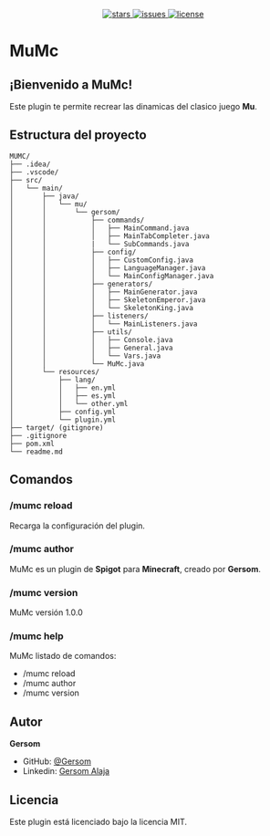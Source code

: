 <p align="center">
    <a href="https://github.com/Gersom/mu-mc">
        <img src="https://img.shields.io/github/stars/Gersom/mu-mc?style=for-the-badge&logo=github&color=brightgreen" alt="stars">
    </a>
    <a href="https://github.com/Gersom/mu-mc/issues">
        <img src="https://img.shields.io/github/issues/Gersom/mu-mc?style=for-the-badge&logo=github&color=red" alt="issues">
    </a>
    <a href="https://github.com/Gersom/mu-mc/blob/main/LICENSE">
        <img src="https://img.shields.io/github/license/Gersom/mu-mc?style=for-the-badge&logo=github&color=blue" alt="license">
    </a>
</p>



# MuMc

## ¡Bienvenido a MuMc!

Este plugin te permite recrear las dinamicas del clasico juego **Mu**.

## Estructura del proyecto

```
MUMC/
├── .idea/
├── .vscode/
├── src/
│   └── main/
│       ├── java/
│       │   └── mu/
│       │       └── gersom/
│       │           ├── commands/
│       │           │   ├── MainCommand.java
│       │           │   ├── MainTabCompleter.java
│       │           |   └── SubCommands.java
│       │           ├── config/
│       │           │   ├── CustomConfig.java
│       │           │   ├── LanguageManager.java
│       │           │   └── MainConfigManager.java
│       │           ├── generators/
│       │           │   ├── MainGenerator.java
│       │           │   ├── SkeletonEmperor.java
│       │           │   └── SkeletonKing.java
│       │           ├── listeners/
│       │           │   └── MainListeners.java
│       │           ├── utils/
│       │           │   ├── Console.java
│       │           │   ├── General.java
│       │           │   └── Vars.java
│       │           └── MuMc.java
│       └── resources/
│           ├── lang/
│           │   ├── en.yml
│           │   ├── es.yml
│           │   └── other.yml
│           ├── config.yml
│           └── plugin.yml
├── target/ (gitignore)
├── .gitignore
├── pom.xml
└── readme.md
```

## Comandos

### /mumc reload

Recarga la configuración del plugin.

### /mumc author

MuMc es un plugin de **Spigot** para **Minecraft**, creado por **Gersom**.

### /mumc version

MuMc versión 1.0.0

### /mumc help

MuMc listado de comandos:

* /mumc reload
* /mumc author
* /mumc version

## Autor

**Gersom**

- GitHub: [@Gersom](https://github.com/Gersom)
- Linkedin: [Gersom Alaja](https://www.linkedin.com/in/gersomalaja/)

## Licencia

Este plugin está licenciado bajo la licencia MIT.
